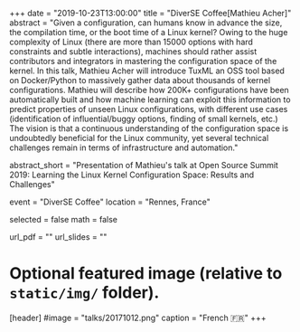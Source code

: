 +++
date = "2019-10-23T13:00:00"
title = "DiverSE Coffee[Mathieu Acher]"
abstract = "Given a configuration, can humans know in advance the size, the compilation time, or the boot time of a Linux kernel? Owing to the huge complexity of Linux (there are more than 15000 options with hard constraints and subtle interactions), machines should rather assist contributors and integrators in mastering the configuration space of the kernel. In this talk, Mathieu Acher will introduce TuxML an OSS tool based on Docker/Python to massively gather data about thousands of kernel configurations. Mathieu will describe how 200K+ configurations have been automatically built and how machine learning can exploit this information to predict properties of unseen Linux configurations, with different use cases (identification of influential/buggy options, finding of small kernels, etc.) The vision is that a continuous understanding of the configuration space is undoubtedly beneficial for the Linux community, yet several technical challenges remain in terms of infrastructure and automation."

abstract_short = "Presentation of Mathieu's talk at Open Source Summit 2019: Learning the Linux Kernel Configuration Space: Results and Challenges"

event = "DiverSE Coffee"
location = "Rennes, France"

selected = false
math = false

url_pdf = ""
url_slides = ""

# Optional featured image (relative to `static/img/` folder).
[header]
#image = "talks/20171012.png"
caption = "French :fr:"
+++

